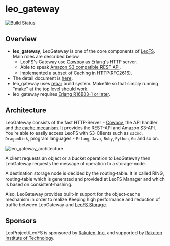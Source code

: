 # leo_gateway

[![Build Status](https://secure.travis-ci.org/leo-project/leo_gateway.png?branch=develop)](http://travis-ci.org/leo-project/leo_gateway)

## Overview

* **leo_gateway**, LeoGateway is one of the core components of [LeoFS](https://github.com/leo-project/leofs). Main roles are described below.
  * LeoFS's Gateway use [Cowboy](https://github.com/extend/cowboy) as Erlang's HTTP server.
  * Able to speak [Amazon S3 compatible REST API](http://docs.amazonwebservices.com/AmazonS3/2006-03-01/dev/Welcome.html?r=5754).
  * Implemented a subset of Caching in HTTP(RFC2616).
*  The detail document is [here](http://leo-project.net/leofs/docs/).
* leo_gateway uses [rebar](https://github.com/rebar/rebar) build system. Makefile so that simply running "make" at the top level should work.
* leo_gateway requires [Erlang R16B03-1 or later](http://www.erlang.org/).

## Architecture

LeoGateway consists of the fast HTTP-Server - [Cowboy](https://github.com/ninenines/cowboy), the API handler and [the cache mecanism](https://github.com/leo-project/leo_cache). It provides the REST-API and Amazon S3-API. You’re able to easily access LeoFS with S3-Clients such as ``s3cmd``, ``DragonDisk``, program languages - ``Erlang``, ``Java``, ``Ruby``, ``Python``, ``Go`` and so on.

![leo_gateway_architecture](http://leo-project.net/leofs/docs/_images/leofs-architecture.002.jpg)

A client requests an object or a bucket operation to LeoGateway then LeoGateway requests the message of operation to a storage-node.

A destination storage node is decided by the routing-table. It is called RING, routing-table which is generated and provided at LeoFS Manager and which is based on consistent-hashing.

Also, LeoGateway provides built-in support for the object-cache mechanism in order to realize Keeping high performance and reduction of traffic between LeoGateway and [LeoFS Storage](https://github.com/leo-project/leo_storage).

## Sponsors

LeoProject/LeoFS is sponsored by [Rakuten, Inc.](http://global.rakuten.com/corp/) and supported by [Rakuten Institute of Technology](http://rit.rakuten.co.jp/).

